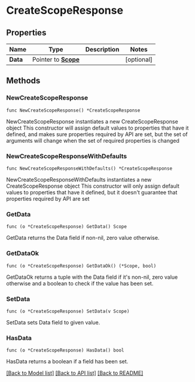 # CreateScopeResponse

## Properties

Name | Type | Description | Notes
------------ | ------------- | ------------- | -------------
**Data** | Pointer to [**Scope**](Scope.md) |  | [optional] 

## Methods

### NewCreateScopeResponse

`func NewCreateScopeResponse() *CreateScopeResponse`

NewCreateScopeResponse instantiates a new CreateScopeResponse object
This constructor will assign default values to properties that have it defined,
and makes sure properties required by API are set, but the set of arguments
will change when the set of required properties is changed

### NewCreateScopeResponseWithDefaults

`func NewCreateScopeResponseWithDefaults() *CreateScopeResponse`

NewCreateScopeResponseWithDefaults instantiates a new CreateScopeResponse object
This constructor will only assign default values to properties that have it defined,
but it doesn't guarantee that properties required by API are set

### GetData

`func (o *CreateScopeResponse) GetData() Scope`

GetData returns the Data field if non-nil, zero value otherwise.

### GetDataOk

`func (o *CreateScopeResponse) GetDataOk() (*Scope, bool)`

GetDataOk returns a tuple with the Data field if it's non-nil, zero value otherwise
and a boolean to check if the value has been set.

### SetData

`func (o *CreateScopeResponse) SetData(v Scope)`

SetData sets Data field to given value.

### HasData

`func (o *CreateScopeResponse) HasData() bool`

HasData returns a boolean if a field has been set.


[[Back to Model list]](../README.md#documentation-for-models) [[Back to API list]](../README.md#documentation-for-api-endpoints) [[Back to README]](../README.md)


